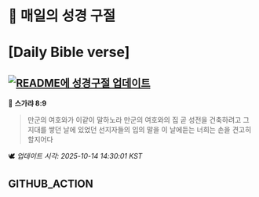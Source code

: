 # 🙏 매일의 성경 구절
# [Daily Bible verse]
## [![README에 성경구절 업데이트](https://github.com/DONGSUKA/first_test/actions/workflows/update-readme-bible.yml/badge.svg)](https://github.com/DONGSUKA/first_test/actions/workflows/update-readme-bible.yml)
<!-- START_BIBLE_VERSE -->
📖 **스가랴 8:9**
> 만군의 여호와가 이같이 말하노라 만군의 여호와의 집 곧 성전을 건축하려고 그 지대를 쌓던 날에 있었던 선지자들의 입의 말을 이 날에듣는 너희는 손을 견고히 할지어다

🕊️ _업데이트 시각: 2025-10-14 14:30:01 KST_
  <!-- END_BIBLE_VERSE -->
## GITHUB_ACTION
